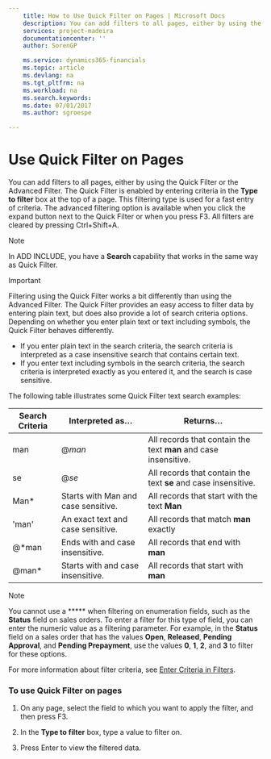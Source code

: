 ```yaml
---
    title: How to Use Quick Filter on Pages | Microsoft Docs
    description: You can add filters to all pages, either by using the Quick Filter or the Advanced Filter. The Quick Filter is enabled by entering criteria in the **Type to filter** box at the top of a page. This filtering type is used for a fast entry of criteria. The advanced filtering option is available when you click the expand button next to the Quick Filter or when you press F3. All filters are cleared by pressing Ctrl+Shift+A.
    services: project-madeira
    documentationcenter: ''
    author: SorenGP

    ms.service: dynamics365-financials
    ms.topic: article
    ms.devlang: na
    ms.tgt_pltfrm: na
    ms.workload: na
    ms.search.keywords:
    ms.date: 07/01/2017
    ms.author: sgroespe

---
```

# Use Quick Filter on Pages
You can add filters to all pages, either by using the Quick Filter or the Advanced Filter. The Quick Filter is enabled by entering criteria in the **Type to filter** box at the top of a page. This filtering type is used for a fast entry of criteria. The advanced filtering option is available when you click the expand button next to the Quick Filter or when you press F3. All filters are cleared by pressing Ctrl+Shift+A.  
  
> [!NOTE]  
>  In ADD INCLUDE<!--[!INCLUDE[nav_tablet](../../includes/nav_phone_md.md)]-->, you have a **Search** capability that works in the same way as Quick Filter.  
  
> [!IMPORTANT]  
>  Filtering using the Quick Filter works a bit differently than using the Advanced Filter. The Quick Filter provides an easy access to filter data by entering plain text, but does also provide a lot of search criteria options. Depending on whether you enter plain text or text including symbols, the Quick Filter behaves differently.  
>   
>  -   If you enter plain text in the search criteria, the search criteria is interpreted as a case insensitive search that contains certain text.  
> -   If you enter text including symbols in the search criteria, the search criteria is interpreted exactly as you entered it, and the search is case sensitive.  
  
 The following table illustrates some Quick Filter text search examples:  
  
|Search Criteria|Interpreted as…|Returns…|  
|---------------------|---------------------|--------------|  
|man|@*man*|All records that contain the text **man** and case insensitive.|  
|se|@*se*|All records that contain the text **se** and case insensitive.|  
|Man*|Starts with Man and case sensitive.|All records that start with the text **Man**|  
|'man'|An exact text and case sensitive.|All records that match **man** exactly|  
|@*man|Ends with and case insensitive.|All records that end with **man**|  
|@man*|Starts with and case insensitive.|All records that start with **man**|  
  
> [!NOTE]  
>  You cannot use a ***** when filtering on enumeration fields, such as the **Status** field on sales orders. To enter a filter for this type of field, you can enter the numeric value as a filtering parameter. For example, in the **Status** field on a sales order that has the values **Open**, **Released**, **Pending Approval**, and **Pending Prepayment**, use the values **0**, **1**, **2**, and **3** to filter for these options.  
  
 For more information about filter criteria, see [Enter Criteria in Filters](../../../archive/WorkingWithDynamics/enter-criteria-in-filters.md).  
  
### To use Quick Filter on pages  
  
1.  On any page, select the field to which you want to apply the filter, and then press F3.  
  
2.  In the **Type to filter** box, type a value to filter on.  
  
3.  Press Enter to view the filtered data.